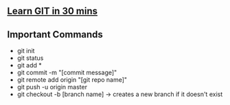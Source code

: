 ## [Learn GIT in 30 mins](https://www.youtube.com/watch?v=N_bMCff8q6A&list=PLesPvnwPpxCWrzyHsLdpa012BfdRGNKG8&index=31&t=1631s)

## Important Commands

- git init 
- git status
- git add * 
- git commit -m "[commit message]" 
- git remote add origin "[git repo name]"
- git push -u origin master
- git checkout -b [branch name] -> creates a new branch if it doesn't exist
